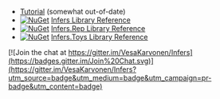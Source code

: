 



* [Tutorial](Docs/Tutorial.md) (somewhat out-of-date)
* [![NuGet](https://img.shields.io/nuget/v/Infers.svg)](https://www.nuget.org/packages/Infers/) [Infers Library Reference](http://vesakarvonen.github.io/Infers/Infers.html)
* [![NuGet](https://img.shields.io/nuget/v/Infers.Rep.svg)](https://www.nuget.org/packages/Infers.Rep/) [Infers.Rep Library Reference](http://vesakarvonen.github.io/Infers/Infers.Rep.html)
* [![NuGet](https://img.shields.io/nuget/v/Infers.Toys.svg)](https://www.nuget.org/packages/Infers.Toys/) [Infers.Toys Library Reference](http://vesakarvonen.github.io/Infers/Infers.Toys.html)


[![Join the chat at https://gitter.im/VesaKarvonen/Infers](https://badges.gitter.im/Join%20Chat.svg)](https://gitter.im/VesaKarvonen/Infers?utm_source=badge&utm_medium=badge&utm_campaign=pr-badge&utm_content=badge)